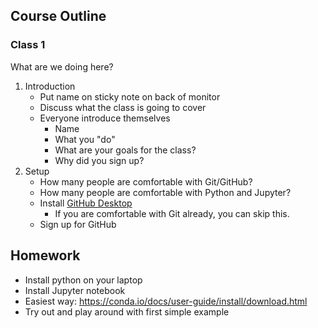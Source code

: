 ## Course Outline

### Class 1

What are we doing here?

1. Introduction
    * Put name on sticky note on back of monitor
    * Discuss what the class is going to cover
    * Everyone introduce themselves
        * Name
        * What you "do"
        * What are your goals for the class?
        * Why did you sign up?
1. Setup
    * How many people are comfortable with Git/GitHub?
    * How many people are comfortable with Python and Jupyter?
    * Install [GitHub Desktop](https://desktop.github.com/)
        * If you are comfortable with Git already, you can skip this.
    * Sign up for GitHub
    
## Homework
- Install python on your laptop
- Install Jupyter notebook
- Easiest way: https://conda.io/docs/user-guide/install/download.html
- Try out and play around with first simple example
